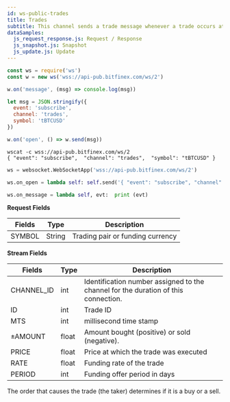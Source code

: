 ```yaml
---
id: ws-public-trades
title: Trades
subtitle: This channel sends a trade message whenever a trade occurs at Bitfinex. It includes all the pertinent details of the trade, such as price, size and the time of execution. The channel can send funding trade data as well.
dataSamples:
  js_request_response.js: Request / Response
  js_snapshot.js: Snapshot
  js_update.js: Update
---
```

```javascript [1590590455332000-javascript]
const ws = require('ws')
const w = new ws('wss://api-pub.bitfinex.com/ws/2')

w.on('message', (msg) => console.log(msg))

let msg = JSON.stringify({ 
  event: 'subscribe', 
  channel: 'trades', 
  symbol: 'tBTCUSD' 
})

w.on('open', () => w.send(msg))
```

```shell [1590590455332000-shell]
wscat -c wss://api-pub.bitfinex.com/ws/2
{ "event": "subscribe",  "channel": "trades",  "symbol": "tBTCUSD" }
```

```python [1590590455332000-python]
ws = websocket.WebSocketApp('wss://api-pub.bitfinex.com/ws/2')

ws.on_open = lambda self: self.send('{ "event": "subscribe", "channel": "trades", "symbol": "tBTCUSD"}')

ws.on_message = lambda self, evt:  print (evt)
```

**Request Fields**

Fields | Type | Description
--- | --- | ---
SYMBOL | String | Trading pair or funding currency

**Stream Fields**

Fields | Type | Description
--- | --- | ---
CHANNEL_ID | int | Identification number assigned to the channel for the duration of this connection.
ID | int | Trade ID
MTS  |  int  |  millisecond time stamp
±AMOUNT  |  float  |  Amount bought (positive) or sold (negative).
PRICE  |  float  |  Price at which the trade was executed
RATE | float | Funding rate of the trade
PERIOD | int | Funding offer period in days

The order that causes the trade (the taker) determines if it is a buy or a sell.

